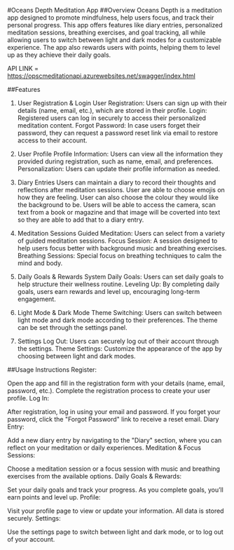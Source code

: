 #Oceans Depth Meditation App
##Overview
Oceans Depth is a meditation app designed to promote mindfulness, help users focus, and track their personal progress. This app offers features like diary entries, personalized meditation sessions, breathing exercises, and goal tracking, all while allowing users to switch between light and dark modes for a customizable experience. The app also rewards users with points, helping them to level up as they achieve their daily goals.

API LINK = https://opscmeditationapi.azurewebsites.net/swagger/index.html

##Features
1. User Registration & Login
User Registration: Users can sign up with their details (name, email, etc.), which are stored in their profile.
Login: Registered users can log in securely to access their personalized meditation content.
Forgot Password: In case users forget their password, they can request a password reset link via email to restore access to their account.

2. User Profile
Profile Information: Users can view all the information they provided during registration, such as name, email, and preferences.
Personalization: Users can update their profile information as needed.

3. Diary Entries
Users can maintain a diary to record their thoughts and reflections after meditation sessions. User are able to choose emojis on how they are feeling. 
User can also choose the colour they would like the background to be. Users will be able to access the camera, scan text from a book or magazine
and that image will be coverted into text so they are able to add that to a diary entry.


5. Meditation Sessions
Guided Meditation: Users can select from a variety of guided meditation sessions.
Focus Session: A session designed to help users focus better with background music and breathing exercises.
Breathing Sessions: Special focus on breathing techniques to calm the mind and body.

6. Daily Goals & Rewards System
Daily Goals: Users can set daily goals to help structure their wellness routine.
Leveling Up: By completing daily goals, users earn rewards and level up, encouraging long-term engagement.

7. Light Mode & Dark Mode
Theme Switching: Users can switch between light mode and dark mode according to their preferences. The theme can be set through the settings panel.

8. Settings
Log Out: Users can securely log out of their account through the settings.
Theme Settings: Customize the appearance of the app by choosing between light and dark modes.

##Usage Instructions
Register:

Open the app and fill in the registration form with your details (name, email, password, etc.).
Complete the registration process to create your user profile.
Log In:

After registration, log in using your email and password.
If you forget your password, click the "Forgot Password" link to receive a reset email.
Diary Entry:

Add a new diary entry by navigating to the "Diary" section, where you can reflect on your meditation or daily experiences.
Meditation & Focus Sessions:

Choose a meditation session or a focus session with music and breathing exercises from the available options.
Daily Goals & Rewards:

Set your daily goals and track your progress. As you complete goals, you’ll earn points and level up.
Profile:

Visit your profile page to view or update your information. All data is stored securely.
Settings:

Use the settings page to switch between light and dark mode, or to log out of your account.
